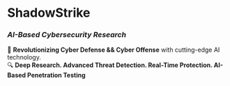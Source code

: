 # **ShadowStrike**  
### *AI-Based Cybersecurity Research*

🚨 **Revolutionizing Cyber Defense && Cyber Offense** with cutting-edge AI technology.  
🔍 **Deep Research. Advanced Threat Detection. Real-Time Protection. AI-Based Penetration Testing**
